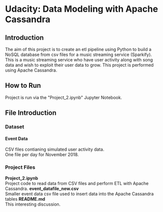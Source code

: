 # Udacity: Data Modeling with Apache Cassandra

## Introduction

The aim of this project is to create an etl pipeline using Python to build a NoSQL database from csv files for a music streaming service (Sparkify). This is a music streaming service who have user activity along with song data and wish to exploit their user data to grow. This project is performed using Apache Cassandra.

## How to Run

Project is run via the "Project_2.ipynb" Jupyter Notebook.

## File Introduction
### Dataset

#### Event Data
CSV files contianing simulated user activity data.  
One file per day for November 2018.

### Project Files
**Project_2.ipynb**  
Project code to read data from CSV files and perform ETL with Apache Cassandra.
**event_datafile_new.csv**  
Smaller event data csv file  used to insert data into the Apache Cassandra tables
**README.md**  
This interesting discussion.  
